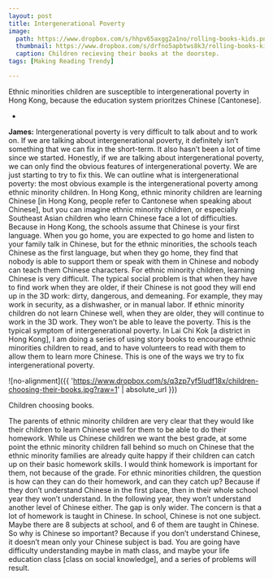 ```yaml
---
layout: post
title: Intergenerational Poverty
image: 
  path: https://www.dropbox.com/s/hhpv65axgg2a1no/rolling-books-kids.png?raw=1
  thumbnail: https://www.dropbox.com/s/drfno5apbtws8k3/rolling-books-kids_thumbnail.png?raw=1
  caption: Children recieving their books at the doorstep.
tags: [Making Reading Trendy]

---
```


Ethnic minorities children are susceptible to intergenerational poverty in Hong Kong, because the education system prioritzes Chinese [Cantonese].

<!--more-->

-

**James:** Intergenerational poverty is very difficult to talk about and to work on. If we are talking about intergenerational poverty, it definitely isn’t something that we can fix in the short-term. It also hasn’t been a lot of time since we started. Honestly, if we are talking about intergenerational poverty, we can only find the obvious features of intergenerational poverty. We are just starting to try to fix this. We can outline what is intergenerational poverty: the most obvious example is the intergenerational poverty among ethnic minority children. In Hong Kong, ethnic minority children are learning Chinese [in Hong Kong, people refer to Cantonese when speaking about Chinese], but you can imagine ethnic minority children, or especially Southeast Asian children who learn Chinese face a lot of difficulties. Because in Hong Kong, the schools assume that Chinese is your first language. When you go home, you are expected to go home and listen to your family talk in Chinese, but for the ethnic minorities, the schools teach Chinese as the first language, but when they go home, they find that nobody is able to support them or speak with them in Chinese and nobody can teach them Chinese characters. For ethnic minority children, learning Chinese is very difficult. The typical social problem is that when they have to find work when they are older, if their Chinese is not good they will end up in the 3D work: dirty, dangerous, and demeaning. For example, they may work in security, as a dishwasher, or in manual labor. If ethnic minority children do not learn Chinese well, when they are older, they will continue to work in the 3D work. They won’t be able to leave the poverty. This is the typical symptom of intergenerational poverty. In Lai Chi Kok [a district in Hong Kong], I am doing a series of using story books to encourage ethnic minorities children to read, and to have volunteers to read with them to allow them to learn more Chinese. This is one of the ways we try to fix intergenerational poverty. 

![no-alignment]({{ 'https://www.dropbox.com/s/q3zp7yf5ludf18x/children-choosing-their-books.jpg?raw=1' | absolute_url }})
  <figcaption>Children choosing books.</figcaption>

The parents of ethnic minority children are very clear that they would like their children to learn Chinese well for them to be able to do their homework. While us Chinese children we want the best grade, at some point the ethnic minority children fall behind so much on Chinese that the ethnic minority families are already quite happy if their children can catch up on their basic homework skills. I would think homework is important for them, not because of the grade. For ethnic minorities children, the question is how can they can do their homework, and can they catch up? Because if they don’t understand Chinese in the first place, then in their whole school year they won’t understand. In the following year, they won’t understand another level of Chinese either. The gap is only wider. The concern is that a lot of homework is taught in Chinese. In school, Chinese is not one subject. Maybe there are 8 subjects at school, and 6 of them are taught in Chinese. So why is Chinese so important? Because if you don’t understand Chinese, it doesn’t mean only your Chinese subject is bad. You are going have difficulty understanding maybe in math class, and maybe your life education class [class on social knowledge], and a series of problems will result.

